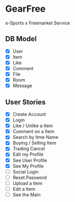 # GearFree
e-Sports x Freemarket Service

## DB Model

- [x] User
- [x] Item
- [x] Like
- [x] Comment
- [x] File
- [x] Room
- [x] Message

## User Stories

- [x] Create Account
- [x] Login
- [x] Like / Unlike a Item
- [x] Comment on a Item
- [x] Search by Itme Name
- [x] Buying / Selling Item
- [x] Trading Cancel
- [x] Edit my Profile
- [x] See User Profile
- [x] See My Profile
- [ ] Social Login
- [ ] Reset Password
- [ ] Upload a Item
- [ ] Edit a Item
- [ ] See the Main